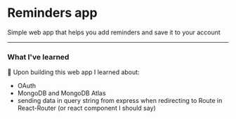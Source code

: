 # Reminders app
Simple web app that helps you add reminders and save it to your account

---

### What I've learned

📖 Upon building this web app I learned about:

- OAuth
- MongoDB and MongoDB Atlas
- sending data in query string from express when redirecting to Route in React-Router (or react component I should say)
